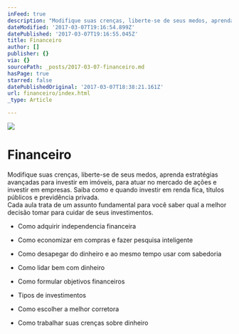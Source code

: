 ```yaml
---
inFeed: true
description: "Modifique suas crenças, liberte-se de seus medos, aprenda estratégias avançadas para investir em imóveis, para atuar no mercado de ações e investir em empresas. Saiba como e quando investir em renda fica, títulos públicos e previdência privada.Cada aula trata de um assunto fundamental para você saber qual a melhor decisão tomar para cuidar de seus investimentos.\_"
dateModified: '2017-03-07T19:16:54.899Z'
datePublished: '2017-03-07T19:16:55.045Z'
title: Financeiro
author: []
publisher: {}
via: {}
sourcePath: _posts/2017-03-07-financeiro.md
hasPage: true
starred: false
datePublishedOriginal: '2017-03-07T18:38:21.161Z'
url: financeiro/index.html
_type: Article

---
```

![](https://the-grid-user-content.s3-us-west-2.amazonaws.com/bcf8569f-999f-41f5-aa5f-26a7741a838c.jpg)

# Financeiro

Modifique suas crenças, liberte-se de seus medos, aprenda estratégias avançadas para investir em imóveis, para atuar no mercado de ações e investir em empresas. Saiba como e quando investir em renda fica, títulos públicos e previdência privada.  
Cada aula trata de um assunto fundamental para você saber qual a melhor decisão tomar para cuidar de seus investimentos. 

- Como adquirir independencia financeira

- Como economizar em compras e fazer pesquisa inteligente

- Como desapegar do dinheiro e ao mesmo tempo usar com sabedoria

- Como lidar bem com dinheiro

- Como formular objetivos financeiros

- Tipos de investimentos

- Como escolher a melhor corretora

- Como trabalhar suas crenças sobre dinheiro